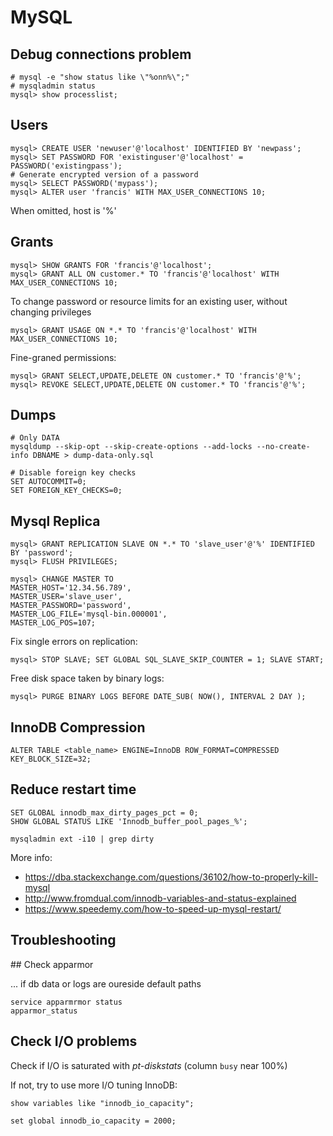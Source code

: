 # MySQL

## Debug connections problem

    # mysql -e "show status like \"%onn%\";"
    # mysqladmin status
    mysql> show processlist;

## Users

    mysql> CREATE USER 'newuser'@'localhost' IDENTIFIED BY 'newpass';
    mysql> SET PASSWORD FOR 'existinguser'@'localhost' = PASSWORD('existingpass');
    # Generate encrypted version of a password
    mysql> SELECT PASSWORD('mypass');
    mysql> ALTER user 'francis' WITH MAX_USER_CONNECTIONS 10;

When omitted, host is '%'

## Grants

    mysql> SHOW GRANTS FOR 'francis'@'localhost';
    mysql> GRANT ALL ON customer.* TO 'francis'@'localhost' WITH MAX_USER_CONNECTIONS 10;

To change password or resource limits for an existing user, without 
changing privileges

    mysql> GRANT USAGE ON *.* TO 'francis'@'localhost' WITH MAX_USER_CONNECTIONS 10;

Fine-graned permissions:

    mysql> GRANT SELECT,UPDATE,DELETE ON customer.* TO 'francis'@'%';
    mysql> REVOKE SELECT,UPDATE,DELETE ON customer.* TO 'francis'@'%';

## Dumps

    # Only DATA
    mysqldump --skip-opt --skip-create-options --add-locks --no-create-info DBNAME > dump-data-only.sql

    # Disable foreign key checks
    SET AUTOCOMMIT=0;
    SET FOREIGN_KEY_CHECKS=0;

## Mysql Replica

    mysql> GRANT REPLICATION SLAVE ON *.* TO 'slave_user'@'%' IDENTIFIED BY 'password';
    mysql> FLUSH PRIVILEGES;

    mysql> CHANGE MASTER TO 
	MASTER_HOST='12.34.56.789',
	MASTER_USER='slave_user',
	MASTER_PASSWORD='password',
	MASTER_LOG_FILE='mysql-bin.000001',
	MASTER_LOG_POS=107;

Fix single errors on replication:

    mysql> STOP SLAVE; SET GLOBAL SQL_SLAVE_SKIP_COUNTER = 1; SLAVE START;

Free disk space taken by binary logs:

    mysql> PURGE BINARY LOGS BEFORE DATE_SUB( NOW(), INTERVAL 2 DAY );

## InnoDB Compression

    ALTER TABLE <table_name> ENGINE=InnoDB ROW_FORMAT=COMPRESSED KEY_BLOCK_SIZE=32;

## Reduce restart time

    SET GLOBAL innodb_max_dirty_pages_pct = 0;
    SHOW GLOBAL STATUS LIKE 'Innodb_buffer_pool_pages_%';

    mysqladmin ext -i10 | grep dirty


More info:
 
 * https://dba.stackexchange.com/questions/36102/how-to-properly-kill-mysql
 * http://www.fromdual.com/innodb-variables-and-status-explained
 * https://www.speedemy.com/how-to-speed-up-mysql-restart/
 

## Troubleshooting

## Check apparmor 

... if db data or logs are oureside default paths

    service apparmrmor status
    apparmor_status


## Check I/O problems

Check if I/O is saturated with *pt-diskstats* (column `busy` near 100%)

If not, try to use more I/O tuning InnoDB:

    show variables like "innodb_io_capacity";
    
    set global innodb_io_capacity = 2000;



